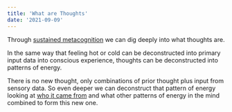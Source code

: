 ```yaml
---
title: 'What are Thoughts'
date: '2021-09-09'
---
```


Through [sustained metacognition](09-09-sustained-metacognition) we can dig deeply into what thoughts are.

In the same way that feeling hot or cold can be deconstructed into primary input data into conscious experience, thoughts can be deconstructed into patterns of energy.

There is no new thought, only combinations of prior thought plus input from sensory data. So even deeper we can deconstruct that pattern of energy looking at [who it came from](09-09-who-is-renting-your-mind) and what other patterns of energy in the mind combined to form this new one.
